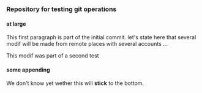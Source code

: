 ### Repository for testing git operations ###
#### at large ####

This first paragraph is part of the initial commit. let's state
here that several modif will be made from remote places with
several accounts ...

This modif was part of a second test

#### some appending ####

We don't know yet wether this will **stick** to the bottom.

